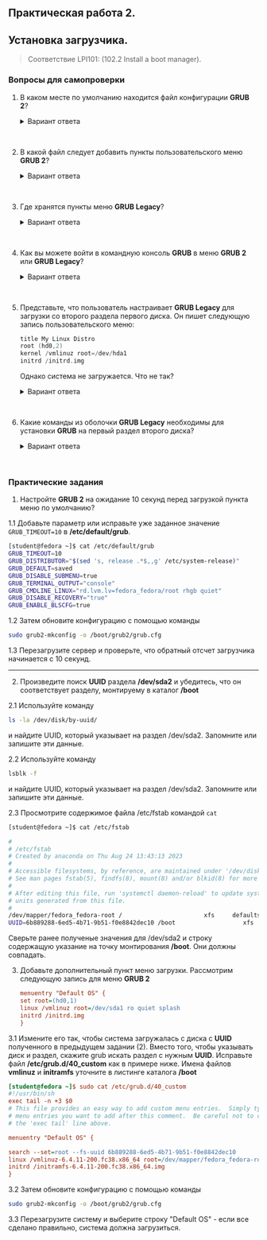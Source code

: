 ## Практическая работа 2. 
## Установка загрузчика.

> Соответствие LPI101: (102.2 Install a boot manager).

### Вопросы для самопроверки

1. В каком месте по умолчанию находится файл конфигурации **GRUB 2**? 
    <details>
    <summary>Вариант ответа</summary>

    ```c
    /boot/grub/grub.cfg
    ```
    
    </details>
<br> 


2. В какой файл следует добавить пункты пользовательского меню **GRUB 2**? 

    <details>
    <summary>Вариант ответа</summary>

    **/etc/grub.d/40_custom**
    
    </details>
<br> 


3. Где хранятся пункты меню **GRUB Legacy**? 

    <details>
    <summary>Вариант ответа</summary>

    **/boot/grub/menu.lst**
    
    </details>
<br> 


4. Как вы можете войти в командную консоль **GRUB** в меню **GRUB 2** или **GRUB Legacy**? 

    <details>
    <summary>Вариант ответа</summary>

    Нажмите **`c`** на экране меню.
    
    </details>
<br> 


5. Представьте, что пользователь настраивает **GRUB Legacy** для загрузки со второго раздела первого диска. Он пишет следующую запись пользовательского меню: 
    ```c
    title My Linux Distro
    root (hd0,2)
    kernel /vmlinuz root=/dev/hda1
    initrd /initrd.img
    ```
    Однако система не загружается. Что не так? 

    <details>
    <summary>Вариант ответа</summary>

    Загрузочный раздел неправильный. Помните, что, в отличие от GRUB 2, GRUB Legacy считает разделы с нуля. Таким образом, правильная команда для второго раздела первого диска должна быть **root (hd0,1)**.
    
    </details>
<br> 

6. Какие команды из оболочки **GRUB Legacy** необходимы для установки **GRUB** на первый раздел второго диска?

    <details>
    <summary>Вариант ответа</summary>

    ```c
    grub> root (hd1,0)
    grub> setup (hd1)
    ```
    
    </details>
<br> 


### Практические задания

1.  Настройте **GRUB 2** на ожидание 10 секунд перед загрузкой пункта меню по умолчанию? 

1.1 Добавьте параметр или исправьте уже заданное значение `GRUB_TIMEOUT=10` в **/etc/default/grub**.
```sh
[student@fedora ~]$ cat /etc/default/grub
GRUB_TIMEOUT=10
GRUB_DISTRIBUTOR="$(sed 's, release .*$,,g' /etc/system-release)"
GRUB_DEFAULT=saved
GRUB_DISABLE_SUBMENU=true
GRUB_TERMINAL_OUTPUT="console"
GRUB_CMDLINE_LINUX="rd.lvm.lv=fedora_fedora/root rhgb quiet"
GRUB_DISABLE_RECOVERY="true"
GRUB_ENABLE_BLSCFG=true
```

1.2 Затем обновите конфигурацию с помощью команды 
```sh
sudo grub2-mkconfig -o /boot/grub2/grub.cfg
```

1.3 Перезагрузите сервер и проверьте, что обратный отсчет загрузчика начинается с 10 секунд. 

---
2. Произведите поиск **UUID** раздела **/dev/sda2** и убедитесь, что он соответствует разделу, монтируему в каталог **/boot**

2.1 Используйте команду
```sh
ls -la /dev/disk/by-uuid/ 
```
и найдите UUID, который указывает на раздел /dev/sda2. Запомните или запишите эти данные.

2.2 Используйте команду
```sh
lsblk -f 
```
и найдите UUID, который указывает на раздел /dev/sda2. Запомните или запишите эти данные.

2.3 Просмотрите содержимое файла /etc/fstab командой `cat`
```sh
[student@fedora ~]$ cat /etc/fstab

#
# /etc/fstab
# Created by anaconda on Thu Aug 24 13:43:13 2023
#
# Accessible filesystems, by reference, are maintained under '/dev/disk/'.
# See man pages fstab(5), findfs(8), mount(8) and/or blkid(8) for more info.
#
# After editing this file, run 'systemctl daemon-reload' to update systemd
# units generated from this file.
#
/dev/mapper/fedora_fedora-root /                       xfs     defaults        0 0
UUID=6b889288-6ed5-4b71-9b51-f0e8842dec10 /boot                   xfs     defaults        0 0
```
Сверьте ранее полученые значения для /dev/sda2 и строку содержащую указание на точку монтирования **/boot**. Они должны совпадать.

3.  Добавьте дополнительный пункт меню загрузки. Рассмотрим следующую запись для меню **GRUB 2** 
    ```ini
    menuentry "Default OS" {
    set root=(hd0,1)
    linux /vmlinuz root=/dev/sda1 ro quiet splash
    initrd /initrd.img
    }
    ```
3.1 Измените его так, чтобы система загружалась с диска с **UUID** полученного в предыдущем задании (2). Вместо того, чтобы указывать диск и раздел, скажите grub искать раздел с нужным **UUID**. Исправьте файл  **/etc/grub.d/40_custom** как в примере ниже. Имена файлов **vmlinuz** и **initramfs** уточните в листинге каталога **/boot**
```ini
[student@fedora ~]$ sudo cat /etc/grub.d/40_custom
#!/usr/bin/sh
exec tail -n +3 $0
# This file provides an easy way to add custom menu entries.  Simply type the
# menu entries you want to add after this comment.  Be careful not to change
# the 'exec tail' line above.

menuentry "Default OS" {

search --set=root --fs-uuid 6b889288-6ed5-4b71-9b51-f0e8842dec10
linux /vmlinuz-6.4.11-200.fc38.x86_64 root=/dev/mapper/fedora_fedora-root ro quiet splash
initrd /initramfs-6.4.11-200.fc38.x86_64.img
}
```

3.2 Затем обновите конфигурацию с помощью команды 
```sh
sudo grub2-mkconfig -o /boot/grub2/grub.cfg
```

3.3 Перезагрузите систему и выберите строку "Default OS" - если все сделано правильно, система должна загрузиться.
